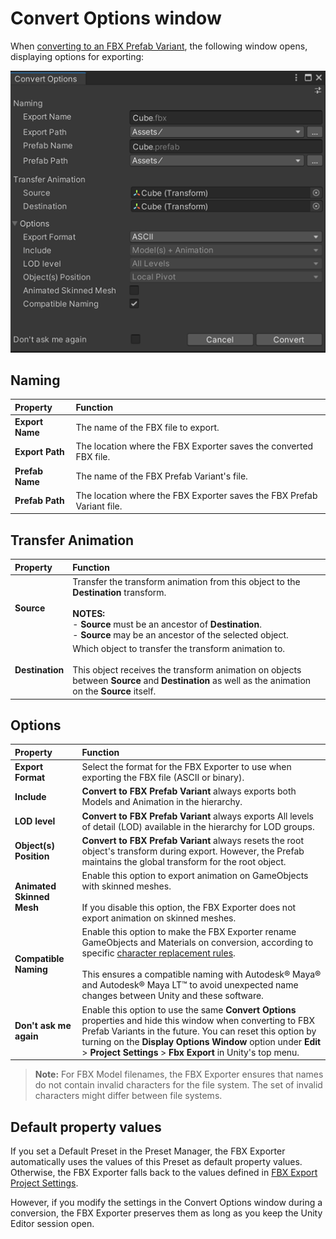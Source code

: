 # Convert Options window

When [converting to an FBX Prefab Variant](prefab-variants.md), the following window opens, displaying options for exporting:

![Convert Options for an FBX Prefab Variant](images/FBXExporter_ConvertOptionsWindow.png)

## Naming

| Property | Function |
| :--- | :--- |
| **Export Name** | The name of the FBX file to export. |
| **Export Path** | The location where the FBX Exporter saves the converted FBX file. |
| **Prefab Name** | The name of the FBX Prefab Variant's file. |
| **Prefab Path** | The location where the FBX Exporter saves the FBX Prefab Variant file. |

## Transfer Animation

| Property | Function |
| :--- | :--- |
| **Source** | Transfer the transform animation from this object to the **Destination** transform.<br/><br/>**NOTES:**<br/> - **Source** must be an ancestor of **Destination**.<br/> - **Source** may be an ancestor of the selected object. |
| **Destination** | Which object to transfer the transform animation to.<br/><br/>This object receives the transform animation on objects between **Source** and **Destination** as well as the animation on the **Source** itself. |

## Options

| Property | Function |
| :--- | :--- |
| **Export Format** | Select the format for the FBX Exporter to use when exporting the FBX file (ASCII or binary). |
| **Include** | **Convert to FBX Prefab Variant** always exports both Models and Animation in the hierarchy. |
| **LOD level** | **Convert to FBX Prefab Variant** always exports All levels of detail (LOD) available in the hierarchy for LOD groups. |
| **Object(s) Position** | **Convert to FBX Prefab Variant** always resets the root object's transform during export. However, the Prefab maintains the global transform for the root object. |
| **Animated Skinned Mesh** | Enable this option to export animation on GameObjects with skinned meshes.<br/><br/>If you disable this option, the FBX Exporter does not export animation on skinned meshes. |
| **Compatible Naming** | Enable this option to make the FBX Exporter rename GameObjects and Materials on conversion, according to specific [character replacement rules](export-compatible-naming.md).<br /><br />This ensures a compatible naming with Autodesk® Maya® and Autodesk® Maya LT™ to avoid unexpected name changes between Unity and these software. |
| **Don't ask me again** | Enable this option to use the same **Convert Options** properties and hide this window when converting to FBX Prefab Variants in the future. You can reset this option by turning on the **Display Options Window** option under **Edit** > **Project Settings** > **Fbx Export** in Unity's top menu. |

> **Note:** For FBX Model filenames, the FBX Exporter ensures that names do not contain invalid characters for the file system. The set of invalid characters might differ between file systems.

## Default property values

If you set a Default Preset in the Preset Manager, the FBX Exporter automatically uses the values of this Preset as default property values. Otherwise, the FBX Exporter falls back to the values defined in [FBX Export Project Settings](ref-project-settings.md).

However, if you modify the settings in the Convert Options window during a conversion, the FBX Exporter preserves them as long as you keep the Unity Editor session open.
